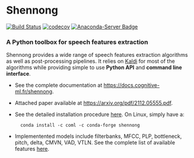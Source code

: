 # Shennong

[![Build Status](https://api.travis-ci.org/bootphon/shennong.svg?branch=master)](
https://travis-ci.org/bootphon/shennong)
[![codecov](https://codecov.io/gh/bootphon/shennong/branch/master/graph/badge.svg)](
https://codecov.io/gh/bootphon/shennong)
[![Anaconda-Server Badge](https://anaconda.org/coml/shennong/badges/version.svg)](
https://anaconda.org/coml/shennong)

### A Python toolbox for speech features extraction

Shennong provides a wide range of speech features extraction algorithms as well
as post-processing pipelines. It relies on [Kaldi](https://kaldi-asr.org) for
most of the algorithms while providing simple to use **Python API** and
**command line interface**.

* See the complete documentation at https://docs.cognitive-ml.fr/shennong.

* Attached paper available at https://arxiv.org/pdf/2112.05555.pdf.

* See the detailed installation procedure
  [here](https://docs.cognitive-ml.fr/shennong/installation.html). On
  Linux, simply have a:

        conda install -c coml -c conda-forge shennong

* Implementented models include filterbanks, MFCC, PLP, bottleneck, pitch,
  delta, CMVN, VAD, VTLN. See the complete list of available features
  [here](https://docs.cognitive-ml.fr/shennong/intro_features.html).
